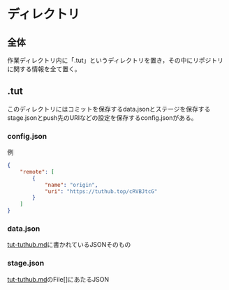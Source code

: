 # ディレクトリ
## 全体
作業ディレクトリ内に「.tut」というディレクトリを置き，その中にリポジトリに関する情報を全て置く。
## .tut
このディレクトリにはコミットを保存するdata.jsonとステージを保存するstage.jsonとpush先のURIなどの設定を保存するconfig.jsonがある。
### config.json
例
```json
{
    "remote": [
        {
            "name": "origin",
            "uri": "https://tuthub.top/cRVBJtcG"
        }
    ]
}
```
### data.json
[tut-tuthub.md](../protocols/tut-tuthub.md)に書かれているJSONそのもの
### stage.json
[tut-tuthub.md](../protocols/tut-tuthub.md)のFile[]にあたるJSON